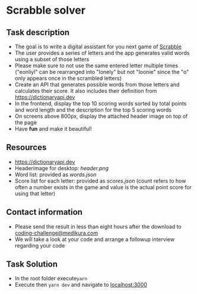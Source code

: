 # Scrabble solver #

## Task description ##
* The goal is to write a digital assistant for you next game of [Scrabble](https://en.wikipedia.org/wiki/Scrabble)
* The user provides a series of letters and the app generates valid words using a subset of those letters
* Please make sure to not use the same entered letter multiple times ("eonliyl" can be rearranged into "lonely" but not "loonie" since the "o" only appears once in the scrambled letters)
* Create an API that generates possible words from those letters and calculates their score. It also includes their definition from https://dictionaryapi.dev
* In the frontend, display the top 10 scoring words sorted by total points and word length and the description for the top 5 scoring words
* On screens above 800px, display the attached header image on top of the page
* Have **fun** and make it beautiful!

## Resources ##
* https://dictionaryapi.dev
* Headerimage for desktop: *header.png*
* Word list: provided as *words.json*
* Score list for each letter: provided as *scores.json* (count refers to how often a number exists in the game and value is the actual point score for using that letter)

## Contact information ##
* Please send the result in less than eight hours after the download to coding-challenge@medikura.com
* We will take a look at your code and arrange a followup interview regarding your code

## Task Solution ##

* In the root folder execute```yarn```
* Execute then ```yarn dev``` and navigate to [localhost:3000](http://localhost:3000)

